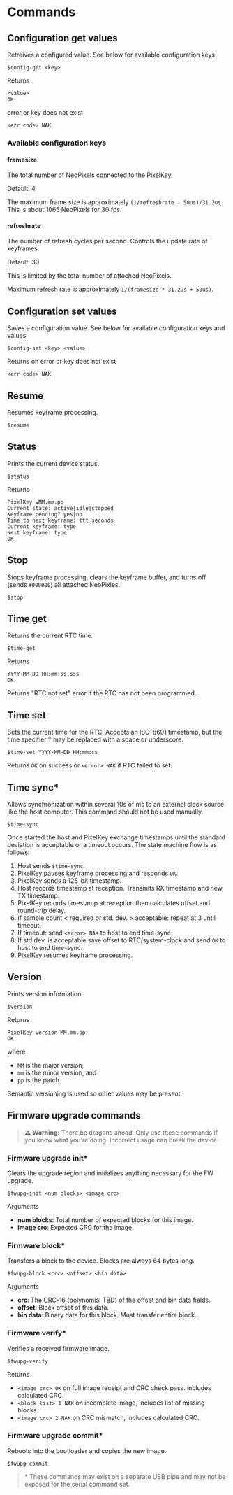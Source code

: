 # Commands


## Configuration get values
Retreives a configured value. See below for available configuration keys.
```
$config-get <key>
```
Returns
```
<value>
OK
```
error or key does not exist
```
<err code> NAK
```

### Available configuration keys

#### **framesize**
The total number of NeoPixels connected to the PixelKey.

Default: 4

The maximum frame size is approximately `(1/refreshrate - 50us)/31.2us`. This is about 1065 NeoPixels for 30 fps.

#### **refreshrate**
The number of refresh cycles per second. Controls the update rate of keyframes.

Default: 30

This is limited by the total number of attached NeoPixels.

Maximum refresh rate is approximately `1/(framesize * 31.2us + 50us)`.



## Configuration set values
Saves a configuration value. See below for available configuration keys and values.
```
$config-set <key> <value>
```
Returns on error or key does not exist
```
<err code> NAK
```

## Resume
Resumes keyframe processing.
```
$resume
```

## Status
Prints the current device status.
```
$status
```
Returns
```
PixelKey vMM.mm.pp
Current state: active|idle|stopped
Keyframe pending? yes|no
Time to next keyframe: ttt seconds
Current keyframe: type
Next keyframe: type
OK
```

## Stop
Stops keyframe processing, clears the keyframe buffer, and turns off (sends `#000000`) all attached NeoPixles.
```
$stop
```

## Time get
Returns the current RTC time.
```
$time-get
```
Returns
```
YYYY-MM-DD HH:mm:ss.sss
OK
```
Returns "RTC not set" error if the RTC has not been programmed.

## Time set
Sets the current time for the RTC. Accepts an ISO-8601 timestamp, but the time specifier `T` may be replaced with a space or underscore.
```
$time-set YYYY-MM-DD HH:mm:ss
```
Returns `OK` on success or `<error> NAK` if RTC failed to set.

## Time sync*
Allows synchronization within several 10s of ms to an external clock source like the host computer. This command should not be used manually.
```
$time-sync
```
Once started the host and PixelKey exchange timestamps until the standard deviation is acceptable or a timeout occurs. The state machine flow is as follows:

1. Host sends `$time-sync`.
2. PixelKey pauses keyframe processing and responds `OK`.
3. PixelKey sends a 128-bit timestamp.
4. Host records timestamp at reception. Transmits RX timestamp and new TX timestamp.
5. PixelKey records timestamp at reception then calculates offset and round-trip delay.
6. If sample count < required or std. dev. > acceptable: repeat at 3 until timeout.
7. If timeout: send `<error> NAK` to host to end time-sync
8. If std.dev. is acceptable save offset to RTC/system-clock and send `OK` to host to end time-sync.
9. PixelKey resumes keyframe processing.

## Version
Prints version information.
```
$version
```
Returns
```
PixelKey version MM.mm.pp
OK
```
where 
- `MM` is the major version,
- `mm` is the minor version, and
- `pp` is the patch.

Semantic versioning is used so other values may be present.

## Firmware upgrade commands
> **⚠️ Warning:**
> There be dragons ahead. Only use these commands if you know what you're doing. Incorrect usage can break the device.

### Firmware upgrade init*
Clears the upgrade region and initializes anything necessary for the FW upgrade.
```
$fwupg-init <num blocks> <image crc>
```
Arguments
- **num blocks**: Total number of expected blocks for this image.
- **image crc**: Expected CRC for the image.

### Firmware block*
Transfers a block to the device. Blocks are always 64 bytes long.
```
$fwupg-block <crc> <offset> <bin data>
```
Arguments
- **crc**: The CRC-16 (polynomial TBD) of the offset and bin data fields.
- **offset**: Block offset of this data.
- **bin data**: Binary data for this block. Must transfer entire block.

### Firmware verify*
Verifies a received firmware image.
```
$fwupg-verify
```

Returns
- `<image crc> OK` on full image receipt and CRC check pass. includes calculated CRC.
- `<block list> 1 NAK` on incomplete image, includes list of missing blocks.
- `<image crc> 2 NAK` on CRC mismatch, includes calculated CRC.

### Firmware upgrade commit*
Reboots into the bootloader and copies the new image.
```
$fwupg-commit
```

> \* These commands may exist on a separate USB pipe and may not be exposed for the serial command set.

